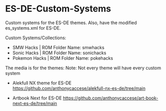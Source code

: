 # ES-DE-Custom-Systems
Custom systems for the ES-DE themes. Also, have the modified es_systems.xml for ES-DE.


Custom Systems/Collections:

- SMW Hacks | ROM Folder Name: smwhacks
- Sonic Hacks | ROM Folder Name: sonichacks
- Pokemon Hacks | ROM Folder Name: pokehacks


The media is for the themes:
Note: Not every theme will have every custom system

- Alekfull NX theme for ES-DE 
https://github.com/anthonycaccese/alekfull-nx-es-de/tree/main

- Artbook Next for ES-DE
https://github.com/anthonycaccese/art-book-next-es-de/tree/main

